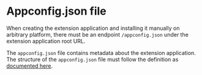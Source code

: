 # Appconfig.json file

When creating the extension application and installing it manually on arbitrary platform, there must be an endpoint `/appconfig.json` under the extension application root URL.

The `appconfig.json` file contains metadata about the extension application. The structure of the `appconfig.json` file must follow the definition as [documented here](https://help.sap.com/viewer/fsm_extensions/Cloud/en-US/appconfig.html).
